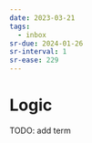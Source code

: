```yaml
---
date: 2023-03-21
tags:
  - inbox
sr-due: 2024-01-26
sr-interval: 1
sr-ease: 229
---
```


# Logic

TODO: add term
